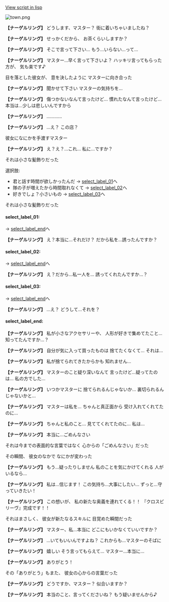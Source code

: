 [View script in lisp](../scripts/10062303.txt)

![town.png](../images/backgrounds/town.png)

**【ナーゲルリング】**
どうします、マスター？
街に着いちゃいましたね？

**【ナーゲルリング】**
せっかくだから、
お茶くらいしますか？

**【ナーゲルリング】**
そこで言って下さい…
もう…いらない…って…

**【ナーゲルリング】**
マスター…早く言って下さいよ？
ハッキリ言ってもらった方が、
気も楽です♪

目を落とした彼女が、
意を決したように
マスターに向き合った

**【ナーゲルリング】**
聞かせて下さい
マスターの気持ちを…

**【ナーゲルリング】**
傷つかないなんて言ったけど…
慣れたなんて言ったけど…
本当は…少しは悲しいんですから

**【ナーゲルリング】**
…………

**【ナーゲルリング】**
…え？
この店？

彼女になにかを手渡すマスター

**【ナーゲルリング】**
え？え？…これ…
私に…ですか？

それは小さな髪飾りだった

選択肢:
- 君と話す時間が欲しかったんだ → [select_label_01](#select_label_01)へ
- 隊の子が増えたから時間取れなくて → [select_label_02](#select_label_02)へ
- 好きでしょ？小さいもの → [select_label_03](#select_label_03)へ

それは小さな髪飾りだった

#### select_label_01:
 → [select_label_end](#select_label_end)へ

**【ナーゲルリング】**
え？本当に…それだけ？
だから私を…誘ったんですか？

#### select_label_02:
 → [select_label_end](#select_label_end)へ

**【ナーゲルリング】**
え？だから…私一人を…
誘ってくれたんですか…？

#### select_label_03:
 → [select_label_end](#select_label_end)へ

**【ナーゲルリング】**
…え？
どうして…それを？

#### select_label_end:

**【ナーゲルリング】**
私が小さなアクセサリーや、
人形が好きで集めてたこと…
知ってたんですか…？

**【ナーゲルリング】**
自分が気に入って買ったものは
捨てたくなくて…
それは…

**【ナーゲルリング】**
私が捨てられてきたからかも
知れません…

**【ナーゲルリング】**
マスターのこと疑り深いなんて
言ったけど…疑ってたのは…
私の方でした…

**【ナーゲルリング】**
いつかマスターに
捨てられるんじゃないか…
裏切られるんじゃないかと…

**【ナーゲルリング】**
マスターは私を…
ちゃんと真正面から
受け入れてくれてたのに…

**【ナーゲルリング】**
ちゃんと私のこと…
見ててくれてたのに…
私は…

**【ナーゲルリング】**
本当に…ごめんなさい

それは今までの表面的な言葉ではなく
心からの「ごめんなさい」だった

その瞬間、
彼女のなかで
なにかが変わった

**【ナーゲルリング】**
もう…疑ったりしません
私のことを気にかけてくれる
人がいるなら…

**【ナーゲルリング】**
私は…信じます！
この気持ち…大事にしたい…
ずっと…守っていきたい！

**【ナーゲルリング】**
この想いが、
私の新たな奥義を連れてくる！！
『クロスビリーヴ』完成です！！

それはまさしく、
彼女が新たなるスキルに
目覚めた瞬間だった

**【ナーゲルリング】**
マスター、私…本当に
どこにもいかなくていいですか？

**【ナーゲルリング】**
…いてもいいんですよね？
これからも…マスターのそばに

**【ナーゲルリング】**
嬉しい
そう言ってもらえて…
マスター…本当に…

**【ナーゲルリング】**
ありがとう！

その「ありがとう」もまた、
彼女の心からの言葉だった

**【ナーゲルリング】**
どうですか、マスター？
似合いますか？

**【ナーゲルリング】**
本当のこと、言ってくださいね？
もう疑いませんから♪
